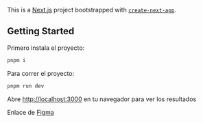 This is a [Next.js](https://nextjs.org) project bootstrapped with [`create-next-app`](https://nextjs.org/docs/app/api-reference/cli/create-next-app).

## Getting Started

Primero instala el proyecto:
```bash
pnpm i
```

Para correr el proyecto:

```bash
pnpm run dev
```

Abre [http://localhost:3000](http://localhost:3000) en tu navegador para ver los resultados

Enlace de [Figma](https://www.figma.com/design/RsgqJtkupahTpnHU4YSJlI/Untitled?node-id=0-1&t=BT40HVZjDwAVQ7H8-1)